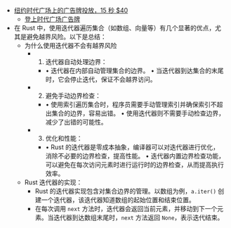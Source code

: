 - [纽约时代广场上的广告牌投放，15 秒 $40](https://x.com/dotey/status/1800029090482733185)
	- [登上时代广场广告牌](https://www.newyork.cn/dengshangshidaiguangchangguanggaopai/)
- 在 Rust 中，使用迭代器遍历集合（如数组、向量等）有几个显著的优点，尤其是避免越界风险。以下是总结：
	- 为什么使用迭代器不会有越界风险
		- 1.	迭代器自动处理边界：
			- •	迭代器在内部自动管理集合的边界。
			  •	当迭代器到达集合的末尾时，它会停止迭代，保证不会越界访问。
		- 2.	避免手动边界检查：
			- •	使用索引遍历集合时，程序员需要手动管理索引并确保索引不超出集合的边界，容易出错。
			  •	使用迭代器则不需要手动检查边界，减少了出错的可能性。
		- 3.	优化和性能：
			- •	Rust 的迭代器是零成本抽象，编译器可以对迭代器进行优化，消除不必要的边界检查，提高性能。
			  •	迭代器内置边界检查功能，可以避免在每次访问元素时进行运行时的边界检查，从而提高执行效率。
	- Rust 迭代器的实现：
		- Rust 的迭代器实现包含对集合边界的管理。以数组为例，`a.iter()` 创建一个迭代器，该迭代器知道数组的起始位置和结束位置。
		- 在每次调用 `next` 方法时，迭代器会返回当前元素，并移动到下一个元素。当迭代器到达数组末尾时，`next` 方法返回 `None`，表示迭代结束。
